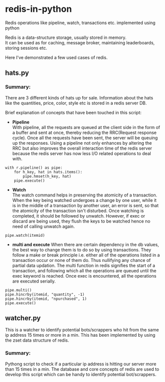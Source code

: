 # redis-in-python
Redis operations like pipeline, watch, transactions etc. implemented using python

Redis is a data-structure storage, usually stored in memory. <br/>
It can be used as for caching, message broker, maintaining leaderboards, storing sessions etc. <br/>

Here I've demonstrated a few used cases of redis. <br/>

## hats.py
### Summary:
There are 3 different kinds of hats up for sale. Information about the hats like the quantities, price, color, style etc is stored in a redis server DB.<br/>

Brief explanation of concepts that have been touched in this script: <br/>
- <strong>Pipeline</strong> <br/>
With pipeline, all the requests are queued at the client side in the form of a buffer and sent at once, thereby reducing the RRC(Request response cycle). Once all the requests have been sent, the server will be queuing up the responses. Using a pipeline not only enhances by altering the RRC but also improves the overall interaction time of the redis server because the redis server has now less I/O related operations to deal with.
```
with r.pipeline() as pipe:
    for h_key, hat in hats.items():
        pipe.hmset(h_key, hat)
    pipe.execute()
 ```
 - <strong>Watch</strong> <br/>
The watch command helps in preserving the atomicity of a transaction. When the key being watched undergoes a change by one user, while it is in the middle of a transaction by another user, an error is sent, so that the atomicity of the transaction isn't disturbed. Once watching is completed, it should be followed by unwatch. However, if exec or discard are being used, they flush the keys to be watched hence no need of calling unwatch again.
```
pipe.watch(itemid)
```
- <strong>multi and execute</strong>
When there are certain dependency in the db values, the best way to change them is to do so by using transactions. They follow a make or break principle i.e. either all of the operations listed in a transaction occur or none of them do. Thus nullifying any chance of partial data updation. The multi function in redis signifies the start of a transaction, and following which all the operations are queued until the exec keyword is reached. Once exec is encountered, all the operations are executed serially.
```
pipe.multi()
pipe.hincrby(itemid, "quantity", -1)
pipe.hincrby(itemid, "npurchased", 1)
pipe.execute()
```

## watcher.py
This is a watcher to identify potential bots/scrappers who hit from the same ip address 15 times or more in a min. This has been implemented by using the zset data structure of redis. 

### Summary:
Pythong script to check if a particular ip address is hitting our server more than 15 times in a min. The database and core concepts of redis are used to develop this script which can be handy to identify potential bot/scrappers.
